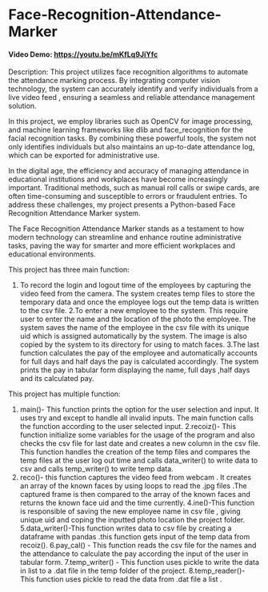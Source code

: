 # Face-Recognition-Attendance-Marker
 #### Video Demo:  https://youtu.be/mKfLq9JiYfc
Description:
This project utilizes  face recognition algorithms to automate the attendance marking process. By integrating computer vision technology, the system can accurately identify and verify individuals from a live video feed , ensuring a seamless and reliable attendance management solution.

In this project, we employ libraries such as OpenCV for image processing, and machine learning frameworks like dlib and face_recognition for the facial recognition tasks. By combining these powerful tools, the system not only identifies individuals but also maintains an up-to-date attendance log, which can be exported for administrative use.

In the digital age, the efficiency and accuracy of managing attendance in educational institutions and workplaces have become increasingly important. Traditional methods, such as manual roll calls or swipe cards, are often time-consuming and susceptible to errors or fraudulent entries. To address these challenges, my project presents a Python-based Face Recognition Attendance Marker system.

The Face Recognition Attendance Marker stands as a testament to how modern technology can streamline and enhance routine administrative tasks, paving the way for smarter and more efficient workplaces and educational environments.
 
This project has three main function:
1. To record the login and logout time of the employees by capturing the video feed from the camera. The system creates temp files to store the temporary data and once the employee logs out the temp data is written to the csv file.
2.To enter a new employee to the system. This require user to enter the name and the location of the photo the employee. The system saves the name of the employee in the csv file with its unique uid which is assigned automatically by the system. The image is also copied by the system to its directory for using to match faces.
3.The last function calculates the pay of the employee and automatically accounts for full days and half days the pay is calculated accordingly. The system prints the pay in tabular form displaying the name, full days ,half days and its calculated pay.

This project has multiple function:
1. main()- This function prints the option for the user selection and input. It uses try and except to handle all invalid inputs. The main function calls the function according to the user selected input.
2.recoiz()- This function initialize some variables for the usage of the program and also checks the csv file for last date and creates a new column in the csv file.
This function handles the creation of the temp files and compares the temp files at the user log out time and calls data_writer() to write data to csv and calls temp_writer() to write temp data.
3. reco()- this function captures the video feed from webcam . It creates an array of the known faces by using loops to read the .jpg files .The captured frame is then compared to the array of the known faces and returns the known face uid and the time currently.
4.ine()-This function is responsible of saving the new employee name in csv file , giving unique uid and coping the inputted photo location the project folder.
5.data_writer()-This function writes data to csv file by creating a dataframe with pandas .this function gets input of the temp data from recoiz().
6.pay_cal() - This function reads the csv file for the names and the attendance to calculate the pay according the input of the user in tabular form.
7.temp_writer() - This function uses pickle to write the data in list to a .dat file in the temp folder of the project.
8.temp_reader()- This function uses pickle to read the data from .dat file a list .

